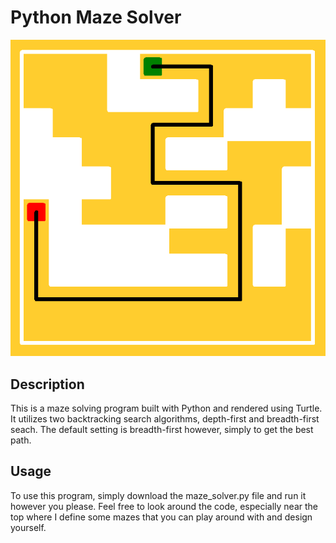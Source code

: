 # Python Maze Solver

![maze](https://github.com/JDMCK/python-maze-solver/blob/main/maze.png)

## Description
This is a maze solving program built with Python and rendered using Turtle. It utilizes two backtracking search algorithms, depth-first and breadth-first seach. The default setting is breadth-first however, simply to get the best path.

## Usage
To use this program, simply download the maze_solver.py file and run it however you please. Feel free to look around the code, especially near the top where I define some mazes that you can play around with and design yourself.
